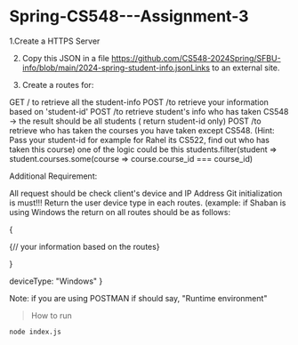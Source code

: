 # Spring-CS548---Assignment-3

1.Create a HTTPS Server

2. Copy this JSON in a file https://github.com/CS548-2024Spring/SFBU-info/blob/main/2024-spring-student-info.jsonLinks to an external site.

3. Create a routes for:

GET  / to retrieve all the student-info
POST /to retrieve your information based on 'student-id'
POST /to retrieve student's info who has taken CS548 -> the result should be all students ( return student-id only)
POST /to retrieve who has taken the courses you have taken except CS548. (Hint: Pass your student-id  for example for Rahel its CS522, find out who has taken this course) one of the logic could be this 
students.filter(student => student.courses.some(course => course.course_id === course_id)

Additional Requirement:

All request should be check client's device and IP Address
Git initialization is must!!!
Return the user device type in each routes. (example: if Shaban is using Windows the return on all routes should be as follows:

{

{// your information based on the routes}

}

deviceType: "Windows"
}

Note: if you are using POSTMAN if should say, "Runtime environment"

> How to run

`node index.js`
